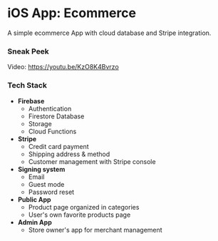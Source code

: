 # iOS App: Ecommerce
A simple ecommerce App with cloud database and Stripe integration.

### Sneak Peek
Video: https://youtu.be/KzO8K4Bvrzo

### Tech Stack
* **Firebase** 
  * Authentication
  * Firestore Database
  * Storage
  * Cloud Functions
* **Stripe**
    * Credit card payment
    * Shipping address & method
    * Customer management with Stripe console
* **Signing system**
  * Email
  * Guest mode
  * Password reset
* **Public App**
  * Product page organized in categories
  * User's own favorite products page
* **Admin App**
  * Store owner's app for merchant management
